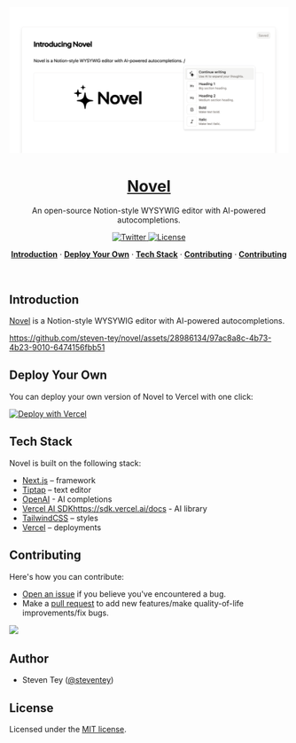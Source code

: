 <a href="https://novel.sh">
  <img alt="Novel is a Notion-style WYSYWIG editor with AI-powered autocompletions." src="/app/opengraph-image.png">
  <h1 align="center">Novel</h1>
</a>

<p align="center">
  An open-source Notion-style WYSYWIG editor with AI-powered autocompletions. 
</p>

<p align="center">
  <a href="https://twitter.com/steventey">
    <img src="https://img.shields.io/twitter/follow/steventey?style=flat&label=%40steventey&logo=twitter&color=0bf&logoColor=fff" alt="Twitter" />
  </a>
  <a href="https://github.com/steven-tey/novel/blob/main/LICENSE">
    <img src="https://img.shields.io/github/license/steven-tey/novel?label=license&logo=github&color=f80&logoColor=fff" alt="License" />
  </a>
</p>

<p align="center">
  <a href="#introduction"><strong>Introduction</strong></a> ·
  <a href="#deploy-your-own"><strong>Deploy Your Own</strong></a> ·
  <a href="#tech-stack"><strong>Tech Stack</strong></a> ·
  <a href="#contributing"><strong>Contributing</strong></a> ·
  <a href="#contributing"><strong>Contributing</strong></a> 
</p>
<br/>

## Introduction

[Novel](https://novel.sh/) is a Notion-style WYSYWIG editor with AI-powered autocompletions. 

https://github.com/steven-tey/novel/assets/28986134/97ac8a8c-4b73-4b23-9010-6474156fbb51

## Deploy Your Own

You can deploy your own version of Novel to Vercel with one click:

[![Deploy with Vercel](https://vercel.com/button)](https://stey.me/novel-deploy)


## Tech Stack

Novel is built on the following stack:
- [Next.js](https://nextjs.org/) – framework
- [Tiptap](https://tiptap.dev/) – text editor
- [OpenAI](https://openai.com/) - AI completions
- [Vercel AI SDK](https://sdk.vercel.ai/docs)https://sdk.vercel.ai/docs - AI library
- [TailwindCSS](https://tailwindcss.com/) – styles
- [Vercel](https://vercel.com) – deployments

## Contributing

 Here's how you can contribute:

- [Open an issue](https://github.com/steven-tey/novel/issues) if you believe you've encountered a bug.
- Make a [pull request](https://github.com/steven-tey/novel/pull) to add new features/make quality-of-life improvements/fix bugs.

<a href="https://github.com/steven-tey/novel/graphs/contributors">
  <img src="https://contrib.rocks/image?repo=steven-tey/novel" />
</a>

## Author

- Steven Tey ([@steventey](https://twitter.com/steventey))

## License

Licensed under the [MIT license](https://github.com/steven-tey/novel/blob/main/LICENSE.md).

